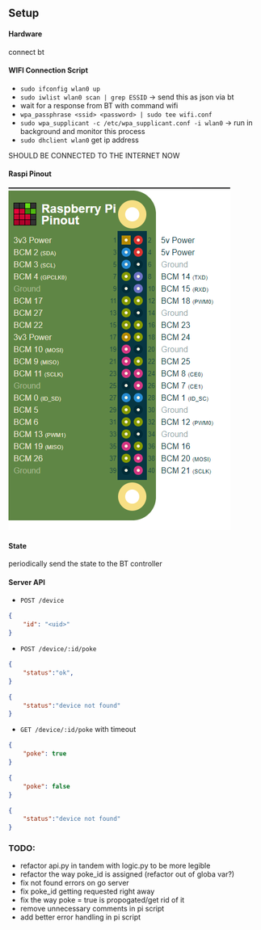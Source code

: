 ## Setup

#### Hardware
connect bt


#### WIFI Connection Script
- `sudo ifconfig wlan0 up`
- `sudo iwlist wlan0 scan | grep ESSID` -> send this as json via bt
- wait for a response from BT with command wifi
- `wpa_passphrase <ssid> <password> | sudo tee wifi.conf`
- `sudo wpa_supplicant -c /etc/wpa_supplicant.conf -i wlan0` -> run in background and monitor this process
- `sudo dhclient wlan0` get ip address

SHOULD BE CONNECTED TO THE INTERNET NOW

#### Raspi Pinout
![pinout](files/pipinout.png)

#### State
periodically send the state to the BT controller


#### Server API

- `POST /device`
```json
{
    "id": "<uid>" 
}
```

- `POST /device/:id/poke`
```json
{
    "status":"ok",
}
```
```json
{
    "status":"device not found"
}
```

- `GET /device/:id/poke` with timeout
```json
{
    "poke": true
}
```
```json
{
    "poke": false
}
```
```json
{
    "status":"device not found"
}
```

### TODO:
- refactor api.py in tandem with logic.py to be more legible
- refactor the way poke_id is assigned (refactor out of globa var?)
- fix not found errors on go server
- fix poke_id getting requested right away
- fix the way poke = true is propogated/get rid of it
- remove unnecessary comments in pi script
- add better error handling in pi script